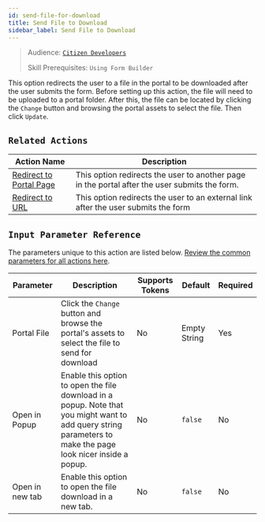 ```yaml
---
id: send-file-for-download
title: Send File to Download
sidebar_label: Send File to Download
---
```


> Audience: [`Citizen Developers`](/docs/audience#citizen-developers)
>
> Skill Prerequisites: `Using Form Builder`

This option redirects the user to a file in the portal to be downloaded after the user submits the form. Before setting up this action, the file will need to be uploaded to a portal folder. After this, the file can be located by clicking the `Change` button and browsing the portal assets to select the file. Then click `Update`.

## `Related Actions`

| Action Name | Description |
| -- | -- |
| [Redirect to Portal Page](/docs/actions/redirect-to-portal-page) |This option redirects the user to another page in the portal after the user submits the form. |
| [Redirect to URL](/docs/actions/redirect-to-url) | This option redirects the user to an external link after the user submits the form |

## `Input Parameter Reference`

The parameters unique to this action are listed below. [Review the common parameters for all actions here](/docs/actions/common-parameters).

| Parameter | Description | Supports Tokens | Default | Required |
| -- | -- | -- | -- | -- |
| Portal File | Click the `Change` button and browse the portal's assets to select the file to send for download | No | Empty String | Yes |
| Open in Popup | Enable this option to open the file download in a popup. Note that you might want to add query string parameters to make the page look nicer inside a popup. | No |`false` | No |
| Open in new tab | Enable this option to open the file download in a new tab. | No |`false` | No |
